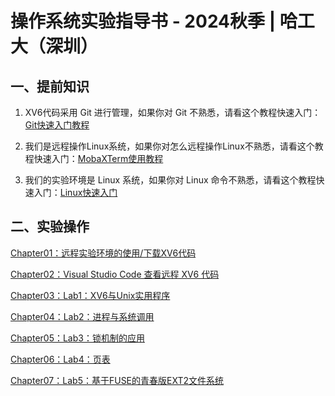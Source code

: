 # 操作系统实验指导书 - 2024秋季 | 哈工大（深圳）

## 一、提前知识



1. XV6代码采用 Git 进行管理，如果你对 Git 不熟悉，请看这个教程快速入门：[Git快速入门教程](https://www.bilibili.com/video/BV1HM411377j)

2. 我们是远程操作Linux系统，如果你对怎么远程操作Linux不熟悉，请看这个教程快速入门：[MobaXTerm使用教程](https://www.bilibili.com/video/BV12L411a7Ne?p=7)
3. 我们的实验环境是 Linux 系统，如果你对 Linux 命令不熟悉，请看这个教程快速入门：[Linux快速入门](https://www.bilibili.com/video/BV12L411a7Ne?p=9)



## 二、实验操作



[Chapter01：远程实验环境的使用/下载XV6代码](Chapter01/Chapter01.md)

[Chapter02：Visual Studio Code 查看远程 XV6 代码](Chapter02/Chapter02.md)

[Chapter03：Lab1：XV6与Unix实用程序](Chapter03/Chapter03.md)

[Chapter04：Lab2：进程与系统调用](Chapter04/Chapter04.md)

[Chapter05：Lab3：锁机制的应用](Chapter05/Chapter05.md)

[Chapter06：Lab4：页表](Chapter06/Chapter06.md)

[Chapter07：Lab5：基于FUSE的青春版EXT2文件系统](Chapter07/Chapter07.md)

